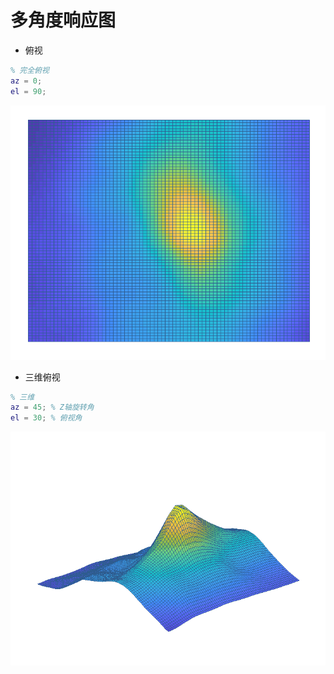 # 多角度响应图

- 俯视

```matlab
% 完全俯视
az = 0;
el = 90;
```

![example](./KCC_group1_1_res415_俯视.png)

- 三维俯视

```matlab
% 三维
az = 45; % Z轴旋转角
el = 30; % 俯视角
```

![example](./KCC_group1_1_res415_三维.png)

